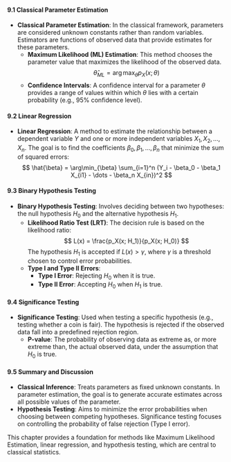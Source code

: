 #### 9.1 Classical Parameter Estimation

- **Classical Parameter Estimation**: In the classical framework, parameters are considered unknown constants rather than random variables. Estimators are functions of observed data that provide estimates for these parameters.
  - **Maximum Likelihood (ML) Estimation**: This method chooses the parameter value that maximizes the likelihood of the observed data.
    $$
    \hat{\theta}_{ML} = \arg\max_{\theta} p_X(x; \theta)
    $$
  - **Confidence Intervals**: A confidence interval for a parameter $\theta$ provides a range of values within which $\theta$ lies with a certain probability (e.g., 95% confidence level).

#### 9.2 Linear Regression

- **Linear Regression**: A method to estimate the relationship between a dependent variable $Y$ and one or more independent variables $X_1, X_2, \dots, X_n$. The goal is to find the coefficients $\beta_0, \beta_1, \dots, \beta_n$ that minimize the sum of squared errors:
  $$
  \hat{\beta} = \arg\min_{\beta} \sum_{i=1}^n (Y_i - \beta_0 - \beta_1 X_{i1} - \dots - \beta_n X_{in})^2
  $$

#### 9.3 Binary Hypothesis Testing

- **Binary Hypothesis Testing**: Involves deciding between two hypotheses: the null hypothesis $H_0$ and the alternative hypothesis $H_1$.
  - **Likelihood Ratio Test (LRT)**: The decision rule is based on the likelihood ratio:
    $$
    L(x) = \frac{p_X(x; H_1)}{p_X(x; H_0)}
    $$
    The hypothesis $H_1$ is accepted if $L(x) > \gamma$, where $\gamma$ is a threshold chosen to control error probabilities.
  - **Type I and Type II Errors**:
    - **Type I Error**: Rejecting $H_0$ when it is true.
    - **Type II Error**: Accepting $H_0$ when $H_1$ is true.

#### 9.4 Significance Testing

- **Significance Testing**: Used when testing a specific hypothesis (e.g., testing whether a coin is fair). The hypothesis is rejected if the observed data fall into a predefined rejection region.
  - **P-value**: The probability of observing data as extreme as, or more extreme than, the actual observed data, under the assumption that $H_0$ is true.

#### 9.5 Summary and Discussion

- **Classical Inference**: Treats parameters as fixed unknown constants. In parameter estimation, the goal is to generate accurate estimates across all possible values of the parameter.
- **Hypothesis Testing**: Aims to minimize the error probabilities when choosing between competing hypotheses. Significance testing focuses on controlling the probability of false rejection (Type I error).
  
This chapter provides a foundation for methods like Maximum Likelihood Estimation, linear regression, and hypothesis testing, which are central to classical statistics.

